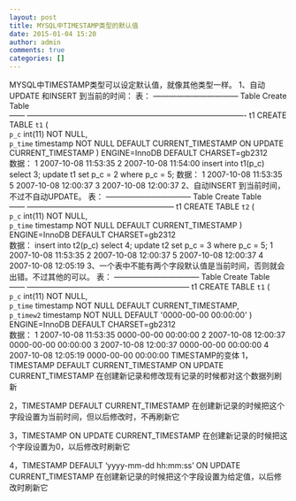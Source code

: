 ```yaml
---
layout: post
title: MYSQL中TIMESTAMP类型的默认值
date: 2015-01-04 15:20
author: admin
comments: true
categories: []
---
```

  
MYSQL中TIMESTAMP类型可以设定默认值，就像其他类型一样。
1、自动UPDATE 和INSERT 到当前的时间：
表：
———————————
Table   Create Table                                                                         
—— ————————————————————————————-
t1      CREATE TABLE `t1` (                                                                  
          `p_c` int(11) NOT NULL,                                                            
          `p_time` timestamp NOT NULL DEFAULT CURRENT_TIMESTAMP ON UPDATE CURRENT_TIMESTAMP
        ) ENGINE=InnoDB DEFAULT CHARSET=gb2312                                              
数据：
1    2007-10-08 11:53:35
2    2007-10-08 11:54:00
insert into t1(p_c) select 3;
update t1 set p_c = 2 where p_c = 5;
数据：
1    2007-10-08 11:53:35
5    2007-10-08 12:00:37
3    2007-10-08 12:00:37
2、自动INSERT 到当前时间，不过不自动UPDATE。
表：
———————————
Table   Create Table                                             
—— ———————————————————
t1      CREATE TABLE `t2` (                                      
          `p_c` int(11) NOT NULL,                                
          `p_time` timestamp NOT NULL DEFAULT CURRENT_TIMESTAMP 
        ) ENGINE=InnoDB DEFAULT CHARSET=gb2312                  
数据：
insert into t2(p_c) select 4;
update t2 set p_c = 3 where p_c = 5;
1    2007-10-08 11:53:35
2    2007-10-08 12:00:37
5    2007-10-08 12:00:37
4    2007-10-08 12:05:19
3、一个表中不能有两个字段默认值是当前时间，否则就会出错。不过其他的可以。
表：
———————————
Table   Create Table                                                   
—— —————————————————————
t1      CREATE TABLE `t1` (                                            
          `p_c` int(11) NOT NULL,                                      
          `p_time` timestamp NOT NULL DEFAULT CURRENT_TIMESTAMP,       
          `p_timew2` timestamp NOT NULL DEFAULT '0000-00-00 00:00:00' 
        ) ENGINE=InnoDB DEFAULT CHARSET=gb2312                        
数据：
1    2007-10-08 11:53:35    0000-00-00 00:00:00
2    2007-10-08 12:00:37    0000-00-00 00:00:00
3    2007-10-08 12:00:37    0000-00-00 00:00:00
4    2007-10-08 12:05:19    0000-00-00 00:00:00
TIMESTAMP的变体
1，TIMESTAMP DEFAULT CURRENT_TIMESTAMP ON UPDATE CURRENT_TIMESTAMP
在创建新记录和修改现有记录的时候都对这个数据列刷新

2，TIMESTAMP DEFAULT CURRENT_TIMESTAMP
在创建新记录的时候把这个字段设置为当前时间，但以后修改时，不再刷新它

3，TIMESTAMP ON UPDATE CURRENT_TIMESTAMP
在创建新记录的时候把这个字段设置为0，以后修改时刷新它

4，TIMESTAMP DEFAULT ‘yyyy-mm-dd hh:mm:ss’ ON UPDATE CURRENT_TIMESTAMP 
在创建新记录的时候把这个字段设置为给定值，以后修改时刷新它
